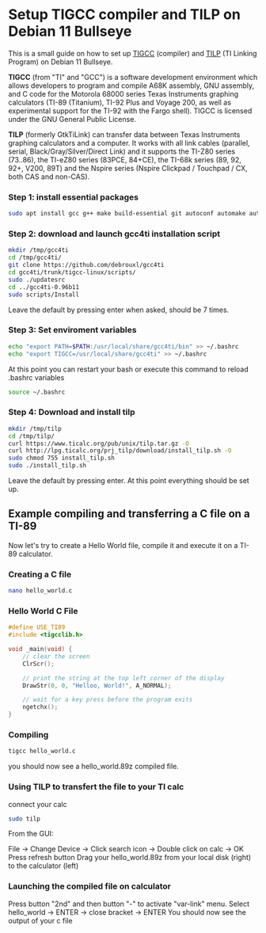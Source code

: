 # Setup TIGCC compiler and TILP on Debian 11 Bullseye
This is a small guide on how to set up [TIGCC](http://tigcc.ticalc.org/) (compiler) and [TILP](http://lpg.ticalc.org/prj_tilp/) (TI Linking Program) on Debian 11 Bullseye.

**TIGCC** (from "TI" and "GCC") is a software development environment which allows developers to program and compile A68K assembly, GNU assembly, and C code for the Motorola 68000 series Texas Instruments graphing calculators (TI-89 (Titanium), TI-92 Plus and Voyage 200, as well as experimental support for the TI-92 with the Fargo shell). TIGCC is licensed under the GNU General Public License. 

**TILP** (formerly GtkTiLink) can transfer data between Texas Instruments graphing calculators and a computer. It works with all link cables (parallel, serial, Black/Gray/Silver/Direct Link) and it supports the TI-Z80 series (73..86), the TI-eZ80 series (83PCE, 84+CE), the TI-68k series (89, 92, 92+, V200, 89T) and the Nspire series (Nspire Clickpad / Touchpad / CX, both CAS and non-CAS).


### Step 1: install essential packages
```bash
sudo apt install gcc g++ make build-essential git autoconf automake autopoint libtool libtool-bin libglib2.0-dev zlib1g-dev libusb-1.0-0-dev libgtk2.0-dev libglade2-dev gettext bison flex groff texinfo xdg-utils libarchive-dev intltool
```


### Step 2: download and launch gcc4ti installation script
```bash
mkdir /tmp/gcc4ti
cd /tmp/gcc4ti/
git clone https://github.com/debrouxl/gcc4ti
cd gcc4ti/trunk/tigcc-linux/scripts/
sudo ./updatesrc
cd ../gcc4ti-0.96b11
sudo scripts/Install
```
Leave the default by pressing enter when asked, should be 7 times.


### Step 3: Set enviroment variables
```bash
echo "export PATH=$PATH:/usr/local/share/gcc4ti/bin" >> ~/.bashrc
echo "export TIGCC=/usr/local/share/gcc4ti" >> ~/.bashrc
```
At this point you can restart your bash or execute this command to reload .bashrc variables
```bash
source ~/.bashrc
```


### Step 4: Download and install tilp
```bash
mkdir /tmp/tilp
cd /tmp/tilp/
curl https://www.ticalc.org/pub/unix/tilp.tar.gz -O
curl http://lpg.ticalc.org/prj_tilp/download/install_tilp.sh -O
sudo chmod 755 install_tilp.sh
sudo ./install_tilp.sh
```
Leave the default by pressing enter.
At this point everything should be set up.

## Example compiling and transferring a C file on a TI-89
Now let's try to create a Hello World file, compile it and execute it on a TI-89 calculator.

### Creating a C file
```bash
nano hello_world.c
```


### Hello World C File
```c
#define USE_TI89
#include <tigcclib.h>

void _main(void) {
    // clear the screen
    ClrScr();

    // print the string at the top left corner of the display
    DrawStr(0, 0, "Helloo, World!", A_NORMAL);

    // wait for a key press before the program exits
    ngetchx();
}
```


### Compiling
```bash
tigcc hello_world.c
```
you should now see a hello_world.89z compiled file.


### Using TILP to transfert the file to your TI calc
connect your calc
```bash
sudo tilp
```
From the GUI:

File -> Change Device -> Click search icon -> Double click on calc -> OK
Press refresh button
Drag your hello_world.89z from your local disk (right) to the calculator (left)


### Launching the compiled file on calculator
Press button "2nd" and then button "-" to activate "var-link" menu.
Select hello_world -> ENTER -> close bracket -> ENTER
You should now see the output of your c file 




